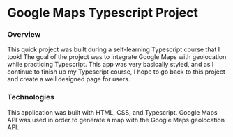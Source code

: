 # Google Maps Typescript Project

### Overview

<p>This quick project was built during a self-learning Typescript course that I took! The goal of the project was to integrate Google Maps with geolocation while practicing Typescript. This app was very basically styled, and as I continue to finish up my Typescript course, I hope to go back to this project and create a well designed page for users.</p>

### Technologies

<p>This application was built with HTML, CSS, and Typescript. Google Maps API was used in order to generate a map with the Google Maps geolocation API.</p>
